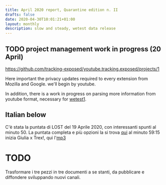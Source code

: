 ```yaml
---
title: April 2020 report, Quarantine edition n. II
drafts: false
date: 2020-04-30T10:01:21+01:00
layout: monthly
description: slow and steady, wetest data release
---
```


## TODO project management work in progress (20 April)

https://github.com/tracking-exposed/youtube.tracking.exposed/projects/1

Here important the privacy updates required to every extension from Mozilla and Google. we'll begin by youtube.

In addition, there is a work in progress on parsing more information from youtube format, necessary for [wetest1](https://youtube.tracking.exposed/wetest/1).

## Italian below

C'è stata la puntata di LOST del 19 Aprile 2020, con interessanti spunti al minuto 50. La puntata completa e più opzioni la si trova [qui](https://archive.org/details/20200419loco19) al minuto 59:15 inizia Giulia x Trex!, qui l'[mp3](https://archive.org/download/20200419loco19/2020-04-19-loco19.mp3)

# TODO
Trasformare i tre pezzi in tre documenti a se stanti, da pubblicare e diffondere sviluppando nuovi canali.
